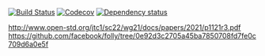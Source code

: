 [![Build Status](https://dev.azure.com/jonhoo/jonhoo/_apis/build/status/haphazard?repoName=jonhoo%2Fhaphazard&branchName=main)](https://dev.azure.com/jonhoo/jonhoo/_build/latest?definitionId=33&repoName=jonhoo%2Fhaphazard&branchName=main)
[![Codecov](https://codecov.io/github/jonhoo/haphazard/coverage.svg?branch=master)](https://codecov.io/gh/jonhoo/haphazard)
[![Dependency status](https://deps.rs/repo/github/jonhoo/haphazard/status.svg)](https://deps.rs/repo/github/jonhoo/haphazard)

http://www.open-std.org/jtc1/sc22/wg21/docs/papers/2021/p1121r3.pdf
https://github.com/facebook/folly/tree/0e92d3c2705a45ba7850708fd7fe0c709d6a0e5f
